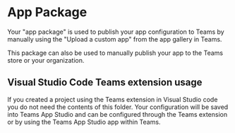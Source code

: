 # App Package

Your "app package" is used to publish your app configuration to Teams by manually using the "Upload a custom app" from the app gallery in Teams. 

This package can also be used to manually publish your app to the Teams store or your organization.

## Visual Studio Code Teams extension usage
If you created a project using the Teams extension in Visual Studio code you do not need the contents of this folder.  Your configuration will be saved into Teams App Studio and can be configured through the Teams extension or by using the Teams App Studio app within Teams.